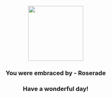 <p align="center">
    <img src="https://raw.githubusercontent.com/PokeAPI/sprites/master/sprites/pokemon/407.png" width="150" height="150">
</p>
<h3 align="center">You were embraced by - <b>Roserade</b></h3>
<h3 align="center">Have a wonderful day!</h3>
